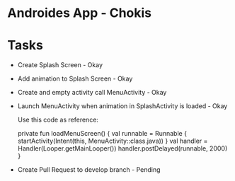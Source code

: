 Androides App - Chokis
========

# Tasks
- Create Splash Screen - Okay
- Add animation to Splash Screen - Okay
- Create and empty activity call MenuActivity - Okay
- Launch MenuActivity when animation in SplashActivity is loaded - Okay
  
  Use this code as reference:
   
    private fun loadMenuScreen() {
        val runnable = Runnable {
            startActivity(Intent(this, MenuActivity::class.java))
        }
        val handler = Handler(Looper.getMainLooper())
        handler.postDelayed(runnable, 2000)
    }
    
- Create Pull Request to develop branch - Pending